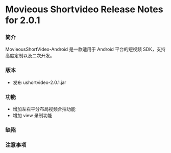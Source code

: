 # Movieous Shortvideo Release Notes for 2.0.1

### 简介

MovieousShortVideo-Android 是一款适用于 Android 平台的短视频 SDK，支持高度定制以及二次开发。

### 版本

* 发布 ushortvideo-2.0.1.jar

### 功能

* 增加左右平分布局视频合拍功能
* 增加 view 录制功能

### 缺陷

### 注意事项
